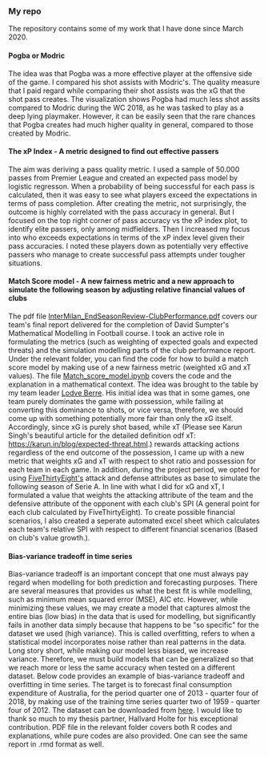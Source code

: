 ### My repo
The repository contains some of my work that I have done since March 2020. 

#### Pogba or Modric
The idea was that Pogba was a more effective player at the offensive side of the game. I compared his shot assists with Modric's.
The quality measure that I paid regard while comparing their shot assists was the xG that the shot pass creates. 
The visualization shows Pogba had much less shot assits compared to Modric during the WC 2018, as he was tasked to play as a deep lying playmaker.
However, it can be easily seen that the rare chances that Pogba creates had much higher quality in general, compared to those created by Modric.

#### The xP Index - A metric designed to find out effective passers
The aim was deriving a pass quality metric. I used a sample of 50.000 passes from Premier League and created an expected pass model by logistic regresson.
When a probability of being successful for each pass is calculated, then it was easy to see what players exceed the expectations in terms of pass completion. 
After creating the metric, not surprisingly, the outcome is highly correlated with the pass accuracy in general.
But I focused on the top right corner of pass accuracy vs the xP index plot, to identify elite passers, only among midfielders. 
Then I increased my focus into who exceeds expectations in terms of the xP index level given their pass accuracies. 
I noted these players down as potentially very effective passers who manage to create successful pass attempts under tougher situations. 

#### Match Score model - A new fairness metric and a new approach to simulate the following season by adjusting relative financial values of clubs
The pdf file [InterMilan_EndSeasonReview-ClubPerformance.pdf](https://github.com/CaglarAltunelN/thebestpossible/blob/main/Match_score_model/InterMilan_EndSeasonReview-ClubPerformance.pdf) covers our team's final report delivered for the completion of David Sumpter's Mathematical Modelling in Football course. 
I took an active role in formulating the metrics (such as weighting of expected goals and expected threats) and the simulation modelling parts of the club performance report. 
Under the relevant folder, you can find the code for how to build a match score model by making use of a new fairness metric (weighted xG and xT values). The file [Match_score_model.ipynb](https://github.com/CaglarAltunelN/thebestpossible/blob/main/Match_score_model/Match_score_model.ipynb) covers the code and the explanation in a mathematical context.
The idea was brought to the table by my team leader [Lodve Berre](https://www.linkedin.com/in/lodve-berre/). 
His initial idea was that in some games, one team purely dominates the game with possession, while failing at converting this dominance to shots, or vice versa, therefore, we should come up with something potentially more fair than only the xG itself. 
Accordingly, since xG is purely shot based, while xT (Please see Karun Singh's beautiful article for the detailed definition odf xT: https://karun.in/blog/expected-threat.html.) rewards attacking actions regardless of the end outcome of the possession, I came up with a new metric that weights xG and xT with respect to shot ratio and possession for each team in each game. 
In addition, during the project period, we opted for using [FiveThirtyEight's](https://fivethirtyeight.com/) attack and defense attributes as base to simulate the following season of Serie A. 
In line with what I did for xG and xT, I formulated a value that weights the attacking attribute of the team and the defensive attribute of the opponent with each club's SPI (A general point for each club calculated by FiveThirtyEight). 
To create possible financial scenarios, I also created a seperate automated excel sheet which calculates each team's relative SPI with respect to different financial scenarios (Based on club's value growth.). 

#### Bias-variance tradeoff in time series

Bias-variance tradeoff is an important concept that one must always pay regard when modelling for both prediction and forecasting purposes. 
There are several measures that provides us what the best fit is while modelling, such as minimum mean squared error (MSE), AIC etc. 
However, while minimizing these values, we may create a model that captures almost the entire bias (low bias) in the data that is used for modelling, but significantly fails in another data simply because that happens to be "so specific" for the dataset we used (high variance). 
This is called overfitting, refers to when a statistical model incorporates noise rather than real patterns in the data. 
Long story short, while making our model less biased, we increase variance. Therefore, we must build models that can be generalized so that we reach more or less the same accuracy when tested on a different dataset. 
Below code provides an example of bias-variance tradeoff and overfitting in time series. 
The target is to forecast final consumption expenditure of Australia, for the period quarter one of 2013 - quarter four of 2018, by making use of the training time series quarter two of 1959 - quarter four of 2012. 
The dataset can be downloaded from [here](https://stats.oecd.org/Index.aspx?DataSetCode=QNA). 
I would like to thank so much to my thesis partner, Hallvard Holte for his exceptional contribution. PDF file in the relevant folder covers both R codes and explanations, while pure codes are also provided. One can see the same report in .rmd format as well. 


